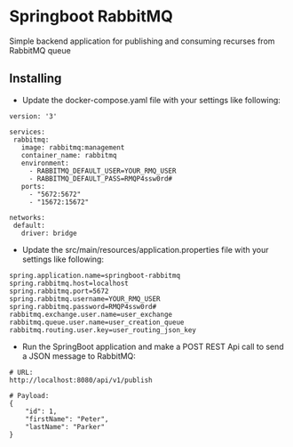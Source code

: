 # Springboot RabbitMQ

Simple backend application for publishing and consuming recurses from RabbitMQ queue

## Installing

- Update the docker-compose.yaml file with your settings like following:

```
version: '3'

services:
 rabbitmq:
   image: rabbitmq:management
   container_name: rabbitmq
   environment:
     - RABBITMQ_DEFAULT_USER=YOUR_RMQ_USER
     - RABBITMQ_DEFAULT_PASS=RMQP4ssw0rd#
   ports:
     - "5672:5672"
     - "15672:15672"

networks:
 default:
   driver: bridge
```

- Update the src/main/resources/application.properties file with your settings like following:

```
spring.application.name=springboot-rabbitmq
spring.rabbitmq.host=localhost
spring.rabbitmq.port=5672
spring.rabbitmq.username=YOUR_RMQ_USER
spring.rabbitmq.password=RMQP4ssw0rd#
rabbitmq.exchange.user.name=user_exchange
rabbitmq.queue.user.name=user_creation_queue
rabbitmq.routing.user.key=user_routing_json_key
```

- Run the SpringBoot application and make a POST REST Api call to send a JSON message to RabbitMQ:

```
# URL:
http://localhost:8080/api/v1/publish

# Payload:
{
    "id": 1,
    "firstName": "Peter",
    "lastName": "Parker"
}
```
